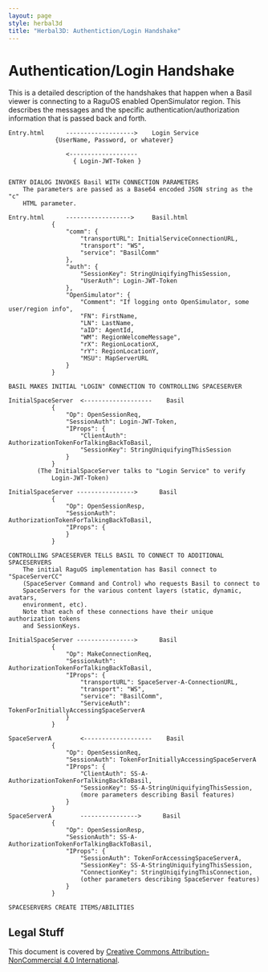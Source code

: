 ```yaml
---
layout: page
style: herbal3d
title: "Herbal3D: Authentiction/Login Handshake"
---
```

# Authentication/Login Handshake

This is a detailed description of the handshakes that happen when a Basil
viewer is connecting to a RaguOS enabled OpenSimulator region.
This describes the messages and the specific authentication/authorization
information that is passed back and forth.

```
Entry.html      ------------------->    Login Service
             {UserName, Password, or whatever}

                <-------------------
                  { Login-JWT-Token }


ENTRY DIALOG INVOKES Basil WITH CONNECTION PARAMETERS
    The parameters are passed as a Base64 encoded JSON string as the "c"
    HTML parameter.

Entry.html      ------------------>     Basil.html
            {
                "comm": {
                    "transportURL": InitialServiceConnectionURL,
                    "transport": "WS",
                    "service": "BasilComm"
                },
                "auth": {
                    "SessionKey": StringUniqifyingThisSession,
                    "UserAuth": Login-JWT-Token
                },
                "OpenSimulator": {
                    "Comment": "If logging onto OpenSimulator, some user/region info",
                    "FN": FirstName,
                    "LN": LastName,
                    "aID": AgentId,
                    "WM": RegionWelcomeMessage",
                    "rX": RegionLocationX,
                    "rY": RegionLocationY,
                    "MSU": MapServerURL
                }
            }

BASIL MAKES INITIAL "LOGIN" CONNECTION TO CONTROLLING SPACESERVER

InitialSpaceServer  <-------------------    Basil
            {
                "Op": OpenSessionReq,
                "SessionAuth": Login-JWT-Token,
                "IProps": {
                    "ClientAuth": AuthorizationTokenForTalkingBackToBasil,
                    "SessionKey": StringUniquifyingThisSession
                }
            }
        (The InitialSpaceServer talks to "Login Service" to verify
            Login-JWT-Token)

InitialSpaceServer ---------------->      Basil
            {
                "Op": OpenSessionResp,
                "SessionAuth": AuthorizationTokenForTalkingBackToBasil,
                "IProps": {
                }
            }

CONTROLLING SPACESERVER TELLS BASIL TO CONNECT TO ADDITIONAL SPACESERVERS
    The initial RaguOS implementation has Basil connect to "SpaceServerCC"
    (SpaceServer Command and Control) who requests Basil to connect to
    SpaceServers for the various content layers (static, dynamic, avatars,
    environment, etc).
    Note that each of these connections have their unique authorization tokens
    and SessionKeys.

InitialSpaceServer ---------------->      Basil
            {
                "Op": MakeConnectionReq,
                "SessionAuth": AuthorizationTokenForTalkingBackToBasil,
                "IProps": {
                    "transportURL": SpaceServer-A-ConnectionURL,
                    "transport": "WS",
                    "service": "BasilComm",
                    "ServiceAuth": TokenForInitiallyAccessingSpaceServerA
                }
            }

SpaceServerA        <-------------------    Basil
            {
                "Op": OpenSessionReq,
                "SessionAuth": TokenForInitiallyAccessingSpaceServerA
                "IProps": {
                    "ClientAuth": SS-A-AuthorizationTokenForTalkingBackToBasil,
                    "SessionKey": SS-A-StringUniquifyingThisSession,
                    (more parameters describing Basil features)
                }
            }
SpaceServerA        ---------------->      Basil
            {
                "Op": OpenSessionResp,
                "SessionAuth": SS-A-AuthorizationTokenForTalkingBackToBasil,
                "IProps": {
                    "SessionAuth": TokenForAccessingSpaceServerA,
                    "SessionKey": SS-A-StringUniquifyingThisSession,
                    "ConnectionKey": StringUniqifyingThisConnection,
                    (other parameters describing SpaceServer features)
                }
            }

SPACESERVERS CREATE ITEMS/ABILITIES
```

## Legal Stuff

This document is covered by [Creative Commons Attribution-NonCommercial 4.0 International].


[JWT]: https://jwt.io/
[JWT RFC]: https://tools.ietf.org/html/rfc7519
[RFC7519]: https://tools.ietf.org/html/rfc7519
[RFC3339]: https://tools.ietf.org/html/rfc3339
[OAuth2]: https://oauth.net/2/
[WGS 1984]: http://earth-info.nga.mil/GandG/publications/tr8350.2/tr8350_2.html
[OpenSimulator]: http://opensimulator.org/
[View Service]: http://loc-loc.net/
[Herbal System]: http://herbal3d.org/
[Basil Viewer]: http://basilviewer.org/
[Pesto]: http://misterblue.github.io/pesto/
[Ragu]: http://misterblue.github.io/ragu/
[BSD License]: http://opensource.org/licenses/BSD-3-Clause
[MIT License]: http://opensource.org/licenses/MIT
[Apache License]: http://opensource.org/licenses/Apache-2.0
[Creative Commons Attribution-NonCommercial 4.0 International]: http://creativecommons.org/licenses/by-nc/4.0/

<!-- vim: ts=2 sw=2 et ai
-->
